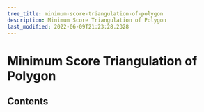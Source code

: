 ```yaml
---
tree_title: minimum-score-triangulation-of-polygon
description: Minimum Score Triangulation of Polygon
last_modified: 2022-06-09T21:23:28.2328
---
```


# Minimum Score Triangulation of Polygon

## Contents
